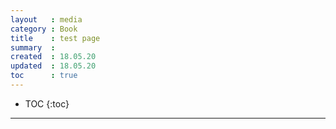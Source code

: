 ```yaml
---
layout   : media
category : Book
title    : test page
summary  : 
created  : 18.05.20
updated  : 18.05.20
toc      : true
---
```

* TOC
 {:toc}

* * *
